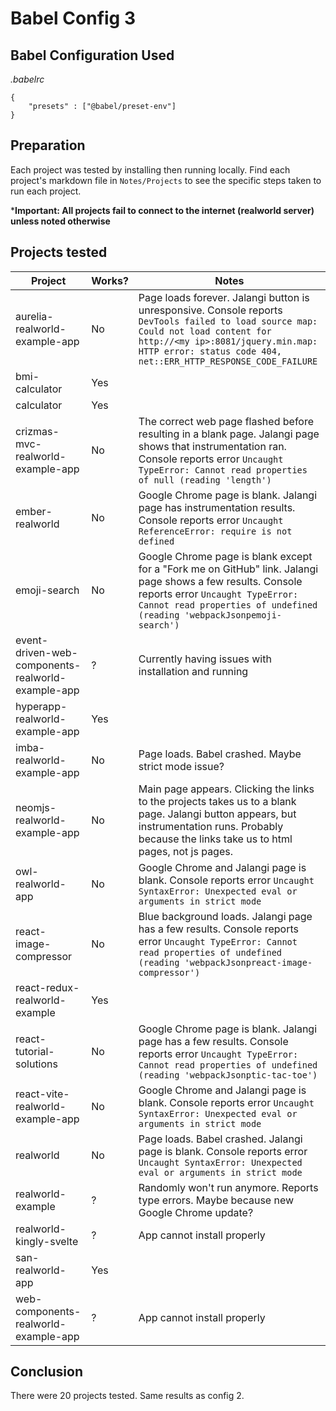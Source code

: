 # Babel Config 3

## Babel Configuration Used
*.babelrc*
```
{
	"presets" : ["@babel/preset-env"]
}
```

## Preparation
Each project was tested by installing then running locally. Find each project's markdown file in `Notes/Projects` to see the specific steps taken to run each project.

***Important: All projects fail to connect to the internet (realworld server) unless noted otherwise**

## Projects tested
Project | Works? | Notes
---|---|---
aurelia-realworld-example-app | No | Page loads forever. Jalangi button is unresponsive. Console reports `DevTools failed to load source map: Could not load content for http://<my ip>:8081/jquery.min.map: HTTP error: status code 404, net::ERR_HTTP_RESPONSE_CODE_FAILURE`
bmi-calculator | Yes |
calculator | Yes |
crizmas-mvc-realworld-example-app | No | The correct web page flashed before resulting in a blank page. Jalangi page shows that instrumentation ran. Console reports error `Uncaught TypeError: Cannot read properties of null (reading 'length')`
ember-realworld | No | Google Chrome page is blank. Jalangi page has instrumentation results. Console reports error `Uncaught ReferenceError: require is not defined`
emoji-search | No | Google Chrome page is blank except for a "Fork me on GitHub" link. Jalangi page shows a few results. Console reports error `Uncaught TypeError: Cannot read properties of undefined (reading 'webpackJsonpemoji-search')`
event-driven-web-components-realworld-example-app | ? | Currently having issues with installation and running
hyperapp-realworld-example-app | Yes | 
imba-realworld-example-app | No | Page loads. Babel crashed. Maybe strict mode issue?
neomjs-realworld-example-app | No | Main page appears. Clicking the links to the projects takes us to a blank page. Jalangi button appears, but instrumentation runs. Probably because the links take us to html pages, not js pages.
owl-realworld-app | No | Google Chrome and Jalangi page is blank. Console reports error `Uncaught SyntaxError: Unexpected eval or arguments in strict mode`
react-image-compressor | No | Blue background loads. Jalangi page has a few results. Console reports error `Uncaught TypeError: Cannot read properties of undefined (reading 'webpackJsonpreact-image-compressor')`
react-redux-realworld-example | Yes |
react-tutorial-solutions | No | Google Chrome page is blank. Jalangi page has a few results. Console reports error `Uncaught TypeError: Cannot read properties of undefined (reading 'webpackJsonptic-tac-toe')`
react-vite-realworld-example-app | No | Google Chrome and Jalangi page is blank. Console reports error `Uncaught SyntaxError: Unexpected eval or arguments in strict mode`
realworld | No | Page loads. Babel crashed. Jalangi page is blank. Console reports error `Uncaught SyntaxError: Unexpected eval or arguments in strict mode`
realworld-example | ? | Randomly won't run anymore. Reports type errors. Maybe because new Google Chrome update?
realworld-kingly-svelte | ? | App cannot install properly
san-realworld-app | Yes |
web-components-realworld-example-app | ? | App cannot install properly

## Conclusion
There were 20 projects tested. Same results as config 2.